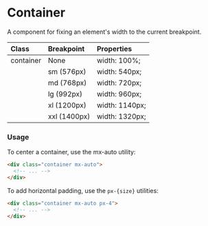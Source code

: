 # Container

A component for fixing an element's width to the current breakpoint.

| Class     | Breakpoint   | Properties      |
| :-------- | :----------- | :-------------- |
| container | None         | 	width: 100%;   |
|           | sm (576px)   | 	width: 540px;  |
|           | md (768px)   | 	width: 720px;  |
|           | lg (992px)   | 	width: 960px;  |
|           | xl (1200px)  | 	width: 1140px; |
|           | xxl (1400px) | 	width: 1320px; |

### Usage

To center a container, use the mx-auto utility:

```html
<div class="container mx-auto">
  <!-- ... -->
</div>
```

To add horizontal padding, use the `px-{size}` utilities:

```html
<div class="container mx-auto px-4">
  <!-- ... -->
</div>
```
